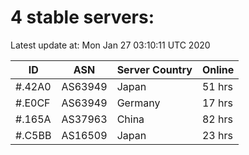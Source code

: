 # 4 stable servers:

Latest update at: Mon Jan 27 03:10:11 UTC 2020

| ID | ASN | Server Country | Online |
| -- | --- | -------------- | ------ |
| #.42A0 | AS63949 | Japan | 51 hrs |
| #.E0CF | AS63949 | Germany | 17 hrs |
| #.165A | AS37963 | China | 82 hrs |
| #.C5BB | AS16509 | Japan | 23 hrs |


